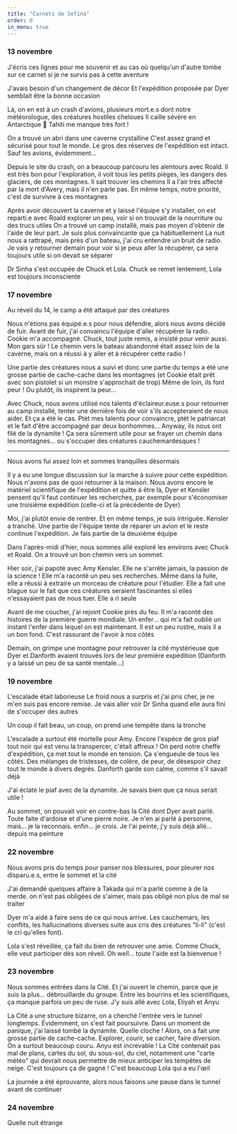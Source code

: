 ```yaml
---
title: "Carnets de Sefina"
order: 0
in_menu: true
---
```

### 13 novembre

J'écris ces lignes pour me souvenir
et au cas où quelqu'un d'autre tombe sur ce carnet si je ne survis pas à cette aventure

J'avais besoin d'un changement de décor 
Et l'expédition proposée par Dyer semblait être la bonne occasion 

Là, on en est à un crash d'avions, plusieurs mort.e.s dont notre météorologue,  des créatures hostiles cheloues
Il caille sévère en Antarctique 🥶 Tahiti me manque très fort !

On a trouvé un abri dans une caverne crystalline
C'est assez grand et sécurisé pour tout le monde. Le gros des réserves de l'expédition est intact. Sauf les avions, évidemment...

Depuis le site du crash, on a beaucoup parcouru les alentours avec Roald. Il est très bon pour l'exploration, il voit tous les petits pièges, les dangers des glaciers, de ces montagnes. Il sait trouver les chemins
Il a l'air très affecté par la mort d'Avery, mais il n'en parle pas. En même temps, notre priorité, c'est de survivre à ces montagnes

Après avoir découvert la caverne et y laissé l'équipe s'y installer, on est reparti.e avec Roald explorer un peu, voir si on trouvait de la nourriture ou des trucs utiles
On a trouvé un camp installé, mais pas moyen d'obtenir de l'aide de leur part. Je suis plus convaincante que ça habituellement
La nuit nous a rattrapé, mais près d'un bateau, j'ai cru entendre un bruit de radio. Je vais y retourner demain pour voir si je peux aller la récupérer, ça sera toujours utile si on devait se séparer 

Dr Sinha s'est occupée de Chuck et Lola. Chuck se remet lentement, Lola est toujours inconsciente 


### 17 novembre

Au réveil du 14, le camp a été attaqué par des créatures

Nous n'étions pas équipé.e.s pour nous défendre, alors nous avons décidé de fuir. Avant de fuir, j'ai convaincu l'équipe d'aller récupérer la radio. Cookie m'a accompagné. Chuck, tout juste remis, a insisté pour venir aussi. Mon gars sûr !
Le chemin vers le bateau abandonné était assez loin de la caverne, mais on a réussi à y aller et à récupérer cette radio !

Une partie des créatures nous a suivi et donc une partie du temps a été une grosse partie de cache-cache dans les montagnes (et Cookie était prêt avec son pistolet si un monstre s'approchait de trop)
Même de loin, ils font peur ! Ou plutôt, ils inspirent la peur...

Avec Chuck, nous avons utilisé nos talents d'éclaireur.euse.s pour retourner au camp installé, tenter une dernière fois de voir s'ils accepteraient de nous aider. Et ça a été le cas. Ptèt mes talents pour convaincre, ptèt le patriarcat et le fait d'être accompagné par deux bonhommes...
Anyway, ils nous ont filé de la dynamite ! Ça sera sûrement utile pour se frayer un chemin dans les montagnes... ou s'occuper des créatures cauchemardesques !

---

Nous avons fui assez loin et sommes tranquilles désormais

Il y a eu une longue discussion sur la marche à suivre pour cette expédition. Nous n'avons pas de quoi retourner à la maison. Nous avons encore le matériel scientifique de l'expédition et quitte à être là, Dyer et Kensler pensent qu'il faut continuer les recherches, par exemple pour s'économiser une troisième expédition (celle-ci et la précédente de Dyer)

Moi, j'ai plutôt envie de rentrer. Et en même temps, je suis intriguée. Kensler a tranché. Une partie de l'équipe tente de réparer un avion et le reste continue l'expédition. Je fais partie de la deuxième équipe

Dans l'après-midi d'hier, nous sommes allé exploré les environs avec Chuck et Roald. On a trouvé un bon chemin vers un sommet.

Hier soir, j'ai papoté avec Amy Kensler. Elle ne s'arrête jamais, la passion de la science ! Elle m'a raconté un peu ses recherches. Même dans la fuite, elle a réussi à extraire un morceau de créature pour l'étudier. Elle a fait une blague sur le fait que ces créatures seraient fascinantes si elles n'essayaient pas de nous tuer. Elle a ri seule

Avant de me coucher, j'ai rejoint Cookie près du feu. Il m'a raconté des histoires de la première guerre mondiale. Un enfer... qui m'a fait oublié un instant l'enfer dans lequel on est maintenant. Il est un peu rustre, mais il a un bon fond. C'est rassurant de l'avoir à nos côtés

Demain, on grimpe une montagne pour retrouver la cité mystérieuse que Dyer et Danforth avaient trouvés lors de leur première expédition (Danforth y a laissé un peu de sa santé mentale...) 


### 19 novembre

L'escalade était laborieuse
Le froid nous a surpris et j'ai pris cher, je ne m'en suis pas encore remise. Je vais aller voir Dr Sinha quand elle aura fini de s'occuper des autres

Un coup il fait beau, un coup, on prend une tempête dans la tronche

L'escalade a surtout été mortelle pour Amy. Encore l'espèce de gros piaf tout noir qui est venu la transpercer, c'était affreux !
On perd notre cheffe d'expédition, ça met tout le monde en tension. Ça s'engueule de tous les côtés. Des mélanges de tristesses, de colère, de peur, de désespoir chez tout le monde à divers degrés. Danforth garde son calme, comme s'il savait déjà

J'ai éclaté le piaf avec de la dynamite. Je savais bien que ça nous serait utile !

Au sommet, on pouvait voir en contre-bas la Cité dont Dyer avait parlé. Toute faite d'ardoise et d'une pierre noire. Je n'en ai parlé à personne, mais... je la reconnais. enfin... je crois. Je l'ai peinte, j'y suis déjà allé... depuis ma peinture 


### 22 novembre

Nous avons pris du temps pour panser nos blessures, pour pleurer nos disparu.e.s, entre le sommet et la cité

J'ai demandé quelques affaire à Takada qui m'a parlé comme à de la merde. on n'est pas obligées de s'aimer, mais pas obligé non plus de mal se traiter

Dyer m'a aidé à faire sens de ce qui nous arrive. Les cauchemars, les conflits, les hallucinations diverses suite aux cris des créatures "li-li" (c'est le cri qu'elles font).

Lola s'est réveillée, ça fait du bien de retrouver une amie. Comme Chuck, elle veut participer dès son réveil. Oh well... toute l'aide est la bienvenue !


### 23 novembre

Nous sommes entrées dans la Cité. Et j'ai ouvert le chemin, parce que je suis la plus... débrouillarde du groupe. Entre les bourrins et les scientifiques, ça manque parfois un peu de ruse. J'y suis allé avec Lola, Eliyah et Anyu

La Cité a une structure bizarre, on a cherché l'entrée vers le tunnel longtemps. Évidemment, on s'est fait poursuivre. Dans un moment de panique, j'ai laissé tombé la dynamite. Quelle cloche !
Alors, on a fait une grosse partie de cache-cache. Explorer, courir, se cacher, faire diversion. On a surtout beaucoup couru. Anyu est increvable !
La Cité contenait pas mal de plans, cartes du sol, du sous-sol, du ciel, notamment une "carte météo" qui devrait nous permettre de mieux anticiper les tempêtes de neige. C'est toujours ça de gagné ! C'est beaucoup Lola qui a eu l'œil

La journée a été éprouvante, alors nous faisons une pause dans le tunnel avant de continuer 


### 24 novembre

Quelle nuit étrange 